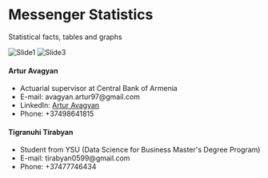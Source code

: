 # Messenger Statistics
Statistical facts, tables and graphs

![Slide1](https://user-images.githubusercontent.com/58246780/103152555-8b2a2080-47a2-11eb-8f49-4c49f04ef4e4.JPG)
![Slide3](https://user-images.githubusercontent.com/58246780/103152558-8cf3e400-47a2-11eb-837a-8e86ce748d7d.JPG)


<h4 align=\"left\">Artur Avagyan</h4>
    <ul>
    <li>Actuarial supervisor at Central Bank of Armenia</li>
    <li>E-mail: avagyan.artur97@gmail.com</li>
    <li>LinkedIn: <a href="https://www.linkedin.com/in/artur-avagyan-0a16311b3">Artur Avagyan</a></li>
    <li>Phone: +37498641815</li>
    </ul>

<h4 align=\"left\">Tigranuhi Tirabyan</h4>
    <ul>
    <li>Student from YSU (Data Science for Business Master's Degree Program)</li>
    <li>E-mail: tirabyan0599@gmail.com</li>
    <li>Phone: +37477746434</li>
    </ul>
